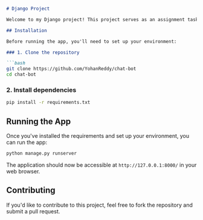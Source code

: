 ```markdown
# Django Project

Welcome to my Django project! This project serves as an assignment task for an intern position at iGebra.

## Installation

Before running the app, you'll need to set up your environment:

### 1. Clone the repository

```bash
git clone https://github.com/YohanReddy/chat-bot
cd chat-bot
```

### 2. Install dependencies

```bash
pip install -r requirements.txt
```


## Running the App

Once you've installed the requirements and set up your environment, you can run the app:

```bash
python manage.py runserver
```

The application should now be accessible at `http://127.0.0.1:8000/` in your web browser.

## Contributing

If you'd like to contribute to this project, feel free to fork the repository and submit a pull request.
